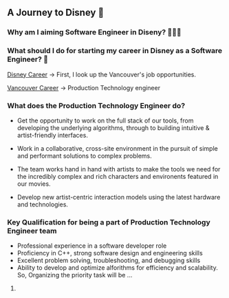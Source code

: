 ## A Journey to Disney 🚀

### Why am I aiming Software Engineer in Diseny? 🧑🏻‍💻

### What should I do for starting my career in Disney as a Software Engineer? 📕

[Disney Career](https://jobs.disneycareers.com/technology)
-> First, I look up the Vancouver's job opportunities.

[Vancouver Career](https://jobs.disneycareers.com/job/vancouver/software-engineer-production-technology-all-levels/391/18043688272)
-> Production Technology engineer

### What does the Production Technology Engineer do?
- Get the opportunity to work on the full stack of our tools, from developing the underlying algorithms, through to building intuitive & artist-friendly interfaces. 

- Work in a collaborative, cross-site environment in the pursuit of simple and performant solutions to complex problems.

- The team works hand in hand with artists to make the tools we need for the incredibly complex and rich characters and environents featured in our movies.

- Develop new artist-centric interaction models using the latest hardware and technologies.

### Key Qualification for being a part of Production Technology Engineer team

- Professional experience in a software developer role
- Proficiency in C++, strong software design and engineering skills
- Excellent problem solving, troubleshooting, and debugging skills
- Ability to develop and optimize alforithms for efficiency and scalability.
So, Organizing the priority task will be ...

1.